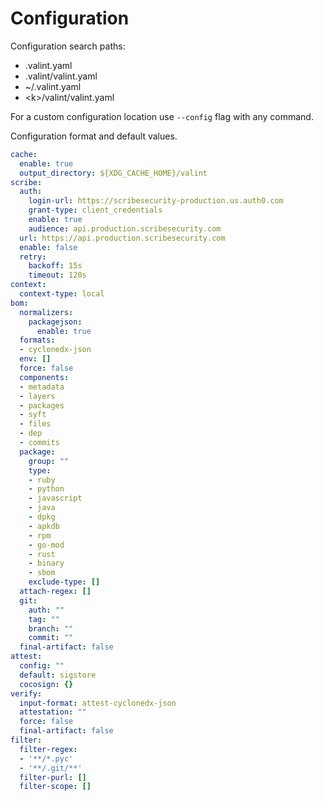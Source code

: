 # Configuration 

Configuration search paths:

- .valint.yaml
- .valint/valint.yaml
- ~/.valint.yaml
- \<k\>/valint/valint.yaml

For a custom configuration location use `--config` flag with any command.

Configuration format and default values.

```yaml
cache:
  enable: true
  output_directory: ${XDG_CACHE_HOME}/valint
scribe:
  auth:
    login-url: https://scribesecurity-production.us.auth0.com
    grant-type: client_credentials
    enable: true
    audience: api.production.scribesecurity.com
  url: https://api.production.scribesecurity.com
  enable: false
  retry:
    backoff: 15s
    timeout: 120s
context:
  context-type: local
bom:
  normalizers:
    packagejson:
      enable: true
  formats:
  - cyclonedx-json
  env: []
  force: false
  components:
  - metadata
  - layers
  - packages
  - syft
  - files
  - dep
  - commits
  package:
    group: ""
    type:
    - ruby
    - python
    - javascript
    - java
    - dpkg
    - apkdb
    - rpm
    - go-mod
    - rust
    - binary
    - sbom
    exclude-type: []
  attach-regex: []
  git:
    auth: ""
    tag: ""
    branch: ""
    commit: ""
  final-artifact: false
attest:
  config: ""
  default: sigstore
  cocosign: {}
verify:
  input-format: attest-cyclonedx-json
  attestation: ""
  force: false
  final-artifact: false
filter:
  filter-regex:
  - '**/*.pyc'
  - '**/.git/**'
  filter-purl: []
  filter-scope: []
```
